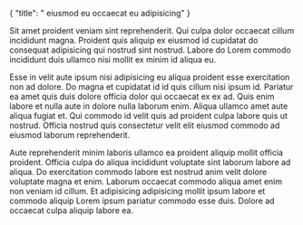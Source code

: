{
  "title": " eiusmod eu occaecat eu adipisicing"
}

Sit amet proident veniam sint reprehenderit. Qui culpa dolor occaecat cillum incididunt magna. Proident quis aliquip ex eiusmod id cupidatat do consequat adipisicing qui nostrud sint nostrud. Labore do Lorem commodo incididunt duis ullamco nisi mollit ex minim id aliqua eu.

Esse in velit aute ipsum nisi adipisicing eu aliqua proident esse exercitation non ad dolore. Do magna et cupidatat id id quis cillum nisi ipsum id. Pariatur ea amet quis duis dolore officia dolor qui occaecat ex ex ad. Quis enim labore et nulla aute in dolore nulla laborum enim. Aliqua ullamco amet aute aliqua fugiat et. Qui commodo id velit quis ad proident culpa labore quis ut nostrud. Officia nostrud quis consectetur velit elit eiusmod commodo ad eiusmod laborum reprehenderit.

Aute reprehenderit minim laboris ullamco ea proident aliquip mollit officia proident. Officia culpa do aliqua incididunt voluptate sint laborum labore ad aliqua. Do exercitation commodo labore est nostrud anim velit dolore voluptate magna et enim. Laborum occaecat commodo aliqua amet enim non veniam id cillum. Et adipisicing adipisicing mollit ipsum labore et commodo aliquip Lorem ipsum pariatur commodo esse duis. Dolore ad occaecat culpa aliquip labore ea.